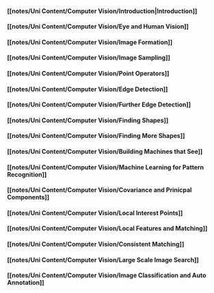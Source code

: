 #### [[notes/Uni Content/Computer Vision/Introduction|Introduction]]

#### [[notes/Uni Content/Computer Vision/Eye and Human Vision]]

#### [[notes/Uni Content/Computer Vision/Image Formation]]

#### [[notes/Uni Content/Computer Vision/Image Sampling]]

#### [[notes/Uni Content/Computer Vision/Point Operators]]

#### [[notes/Uni Content/Computer Vision/Edge Detection]]

#### [[notes/Uni Content/Computer Vision/Further Edge Detection]]

#### [[notes/Uni Content/Computer Vision/Finding Shapes]]

#### [[notes/Uni Content/Computer Vision/Finding More Shapes]]

#### [[notes/Uni Content/Computer Vision/Building Machines that See]]

#### [[notes/Uni Content/Computer Vision/Machine Learning for Pattern Recognition]]

#### [[notes/Uni Content/Computer Vision/Covariance and Prinicpal Components]]

#### [[notes/Uni Content/Computer Vision/Local Interest Points]]

#### [[notes/Uni Content/Computer Vision/Local Features and Matching]]

#### [[notes/Uni Content/Computer Vision/Consistent Matching]]

#### [[notes/Uni Content/Computer Vision/Large Scale Image Search]]

#### [[notes/Uni Content/Computer Vision/Image Classification and Auto Annotation]]